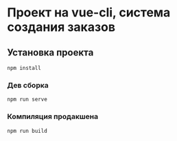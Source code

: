 # Проект на vue-cli, система создания заказов

## Установка проекта

```
npm install
```

### Дев сборка

```
npm run serve
```

### Компиляция продакшена

```
npm run build
```
